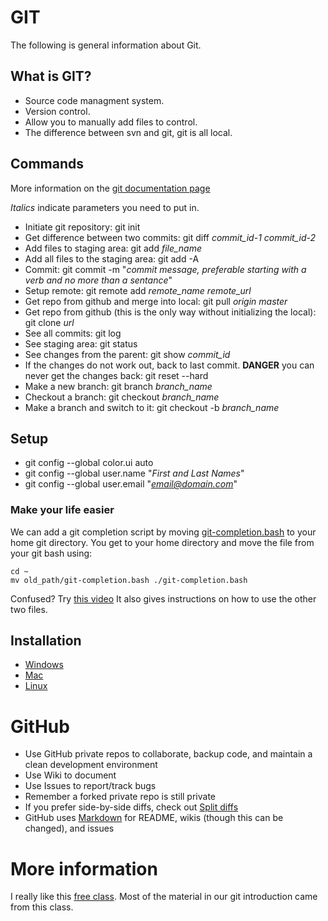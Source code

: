 # GIT

The following is general information about Git.

## What is GIT?

* Source code managment system.
* Version control.
* Allow you to manually add files to control.
* The difference between svn and git, git is all local.

## Commands

More information on the [git documentation page](http://git-scm.com/doc)

*Italics* indicate parameters you need to put in.

* Initiate git repository: git init 
* Get difference between two commits: git diff *commit_id-1 commit_id-2*
* Add files to staging area: git add *file_name*
* Add all files to the staging area: git add -A
* Commit: git commit -m "*commit message, preferable starting with a verb and no more than a sentance*"
* Setup remote: git remote add *remote_name remote_url*
* Get repo from github and merge into local: git pull *origin master*
* Get repo from github (this is the only way without initializing the local): git clone *url*
* See all commits: git log
* See staging area: git status
* See changes from the parent: git show *commit_id*
* If the changes do not work out, back to last commit. **DANGER** you can never get the changes back: git reset --hard
* Make a new branch: git branch *branch_name*
* Checkout a branch: git checkout *branch_name*
* Make a branch and switch to it: git checkout -b *branch_name*

## Setup 

* git config --global color.ui auto
* git config --global user.name "*First and Last Names*"
* git config --global user.email "*email@domain.com*"

### Make your life easier

We can add a git completion script by moving [git-completion.bash](git-completion.bash) to your home git directory. You get to your home directory and move the file from your git bash using:
```{bash}
cd ~
mv old_path/git-completion.bash ./git-completion.bash
```

Confused? Try [this video](https://www.youtube.com/watch?t=38&v=IfLhXM4RnB4) It also gives instructions on how to use the other two files. 

## Installation

* [Windows](https://www.udacity.com/wiki/ud775/install-git/install-git-windows)
* [Mac](https://www.udacity.com/wiki/ud775/install-git/install-git-mac)
* [Linux](https://www.udacity.com/wiki/ud775/install-git/install-git-linux)

# GitHub

* Use GitHub private repos to collaborate, backup code, and maintain a clean development environment
* Use Wiki to document 
* Use Issues to report/track bugs
* Remember a forked private repo is still private
* If you prefer side-by-side diffs, check out [Split diffs](https://github.com/blog/1884-introducing-split-diffs)
* GitHub uses [Markdown](https://help.github.com/articles/github-flavored-markdown/) for README, wikis (though this can be changed), and issues

# More information

I really like this [free class](https://www.udacity.com/course/how-to-use-git-and-github--ud775). Most of the material in our git introduction came from this class. 
